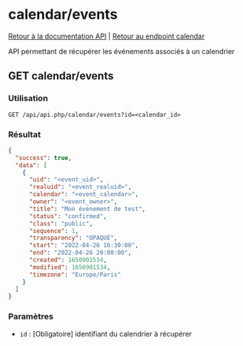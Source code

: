 # calendar/events

[Retour à la documentation API](../../README.md#utilisation-de-lapi) | [Retour au endpoint calendar](../README.md#calendar)

API permettant de récupérer les événements associés à un calendrier

## GET calendar/events

### Utilisation

```url
GET /api/api.php/calendar/events?id=<calendar_id>
```

### Résultat

```json
{
  "success": true,
  "data": [
    {
      "uid": "<event_uid>",
      "realuid": "<event_realuid>",
      "calendar": "<event_calendar>",
      "owner": "<event_owner>",
      "title": "Mon événement de test",
      "status": "confirmed",
      "class": "public",
      "sequence": 1,
      "transparency": "OPAQUE",
      "start": "2022-04-26 16:30:00",
      "end": "2022-04-26 20:00:00",
      "created": 1650901534,
      "modified": 1650901534,
      "timezone": "Europe/Paris"
    }
  ]
}
```

### Paramètres

 - `id` : [Obligatoire] identifiant du calendrier à récupérer
